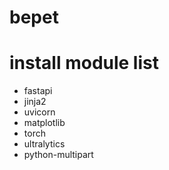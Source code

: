 # bepet

# install module list
- fastapi
- jinja2
- uvicorn
- matplotlib
- torch
- ultralytics
- python-multipart
